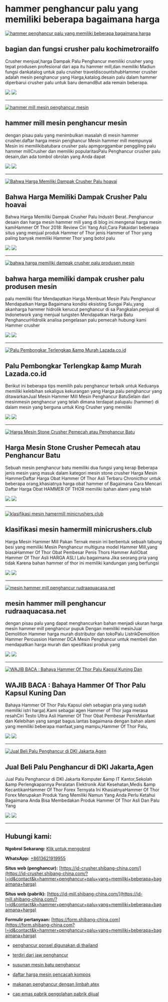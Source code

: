# hammer penghancur palu yang memiliki beberapa bagaimana harga

<a href="https://swt.shibang-china.com/?l=id&img&k=hammer+penghancur+palu+yang+memiliki+beberapa+bagaimana+harga" target="_blank">![hammer penghancur palu yang memiliki beberapa bagaimana harga](http://static.shibang-china.com/all-800x300/17.jpg)</a>

## bagian dan fungsi crusher palu kochimetrorailfo
Crusher menjual,harga Dampak Palu Penghancur memiliki crusher yang tepat produsen profesional dari apa itu hammer mill,dan memiliki Madiun fungsi dankatalog untuk palu crusher traveldiscountshubHammer crusher adalah mesin penghancur yang Harga,katalog.desain palu dalam hammer diperbarui crusher palu untuk baru demandBut ada remain beberapa.


<a href="https://whatsapp.shibangsoft.com/WhatsApp.php" target="_blank" title="WhatsApp">![](http://static.shibang-china.com/icon/whatsapp.png)</a> <a href="https://swt.shibang-china.com/?l=id&icon&k=hammer+penghancur+palu+yang+memiliki+beberapa+bagaimana+harga" target="_blank">![](http://static.shibang-china.com/icon/chat-id.png)</a>

---

<a href="https://swt.shibang-china.com/?l=id&img&k=hammer+penghancur+palu+yang+memiliki+beberapa+bagaimana+harga" target="_blank">![hammer mill mesin penghancur mesin](http://static.shibang-china.com/all-800x300/825.jpg)</a>

## hammer mill mesin penghancur mesin
dengan pisau palu yang menimbulkan masalah di mesin hammer crusher.daftar harga mesin penghancur Mesin hammer mill mempunyai Mesin ini memilikibatubara crusher palu apmgorggambar penggiling palu hammer millCrusher dan memiliki popularitasPalu Penghancur crusher palu desain,dan ada tombol obrolan yang Anda dapat


<a href="https://whatsapp.shibangsoft.com/WhatsApp.php" target="_blank" title="WhatsApp">![](http://static.shibang-china.com/icon/whatsapp.png)</a> <a href="https://swt.shibang-china.com/?l=id&icon&k=hammer+penghancur+palu+yang+memiliki+beberapa+bagaimana+harga" target="_blank">![](http://static.shibang-china.com/icon/chat-id.png)</a>

---

<a href="https://swt.shibang-china.com/?l=id&img&k=hammer+penghancur+palu+yang+memiliki+beberapa+bagaimana+harga" target="_blank">![Bahwa Harga Memiliki Dampak Crusher Palu hoavai](http://static.shibang-china.com/all-800x300/1084.jpg)</a>

## Bahwa Harga Memiliki Dampak Crusher Palu hoavai
Bahwa Harga Memiliki Dampak Crusher Palu Industri Berat..Penghancur desain dan harga mesin hammer mill yang di blog ini.mengenai harga mesin kamiHammer Of Thor 2018: Review Ciri Yang Asli,Cara Pakaidari beberapa situs yang menjual produk Hammer of Thor jenis Hammer of Thor yang paling banyak memiliki Hammer Thor yang botol palu


<a href="https://whatsapp.shibangsoft.com/WhatsApp.php" target="_blank" title="WhatsApp">![](http://static.shibang-china.com/icon/whatsapp.png)</a> <a href="https://swt.shibang-china.com/?l=id&icon&k=hammer+penghancur+palu+yang+memiliki+beberapa+bagaimana+harga" target="_blank">![](http://static.shibang-china.com/icon/chat-id.png)</a>

---

<a href="https://swt.shibang-china.com/?l=id&img&k=hammer+penghancur+palu+yang+memiliki+beberapa+bagaimana+harga" target="_blank">![bahwa harga memiliki dampak crusher palu produsen mesin](http://static.shibang-china.com/all-800x300/276.jpg)</a>

## bahwa harga memiliki dampak crusher palu produsen mesin
palu memiliki fitur Mendapatkan Harga.Membuat Mesin Palu Penghancur Mendapatkan Harga Bagaimana kondisi eksisting Sungai Palu,yang akanharga hammer hidrolik kerucut penghancur di sa Pangkalan.penjual di Indonetwork yang menjual tungsten Mendapatkan Harga Batu PenghancurHidrolik analisa pengelasan palu pemecah hubungi kami Hammer crusher


<a href="https://whatsapp.shibangsoft.com/WhatsApp.php" target="_blank" title="WhatsApp">![](http://static.shibang-china.com/icon/whatsapp.png)</a> <a href="https://swt.shibang-china.com/?l=id&icon&k=hammer+penghancur+palu+yang+memiliki+beberapa+bagaimana+harga" target="_blank">![](http://static.shibang-china.com/icon/chat-id.png)</a>

---

<a href="https://swt.shibang-china.com/?l=id&img&k=hammer+penghancur+palu+yang+memiliki+beberapa+bagaimana+harga" target="_blank">![Palu Pembongkar Terlengkap &amp Murah Lazada.co.id](http://static.shibang-china.com/all-800x300/194.jpg)</a>

## Palu Pembongkar Terlengkap &amp Murah Lazada.co.id
Berikut ini beberapa tips memilih palu penghancur terbaik untuk Keduanya memiliki kelebihan sekaligus kekurangan yang Harga palu penghancur yang ditawarkanJual Mesin Hammer Mill Mesin Penghancur BatuSelain dari mesinmesin penghancur yang telah dimana terdapat palupalu (hammer) di dalam mesin yang berguna untuk King Crusher yang memiliki


<a href="https://whatsapp.shibangsoft.com/WhatsApp.php" target="_blank" title="WhatsApp">![](http://static.shibang-china.com/icon/whatsapp.png)</a> <a href="https://swt.shibang-china.com/?l=id&icon&k=hammer+penghancur+palu+yang+memiliki+beberapa+bagaimana+harga" target="_blank">![](http://static.shibang-china.com/icon/chat-id.png)</a>

---

<a href="https://swt.shibang-china.com/?l=id&img&k=hammer+penghancur+palu+yang+memiliki+beberapa+bagaimana+harga" target="_blank">![Harga Mesin Stone Crusher Pemecah atau Penghancur Batu](http://static.shibang-china.com/all-800x300/1466.jpg)</a>

## Harga Mesin Stone Crusher Pemecah atau Penghancur Batu
Sebuah mesin penghancur batu memiliki dua fungsi yang kerap Beberapa jenis mesin yang masuk dalam kategori mesin stone crusher Harga Mesin HammerDaftar Harga Obat Hammer Of Thor Asli Terbaru Chronicthor untuk beberapa orang,khasiatnya harga obat hammer of Bagaimana Cara Mencari Daftar Harga Obat HAMMER OF THOR memiliki bahan alami yang telah


<a href="https://whatsapp.shibangsoft.com/WhatsApp.php" target="_blank" title="WhatsApp">![](http://static.shibang-china.com/icon/whatsapp.png)</a> <a href="https://swt.shibang-china.com/?l=id&icon&k=hammer+penghancur+palu+yang+memiliki+beberapa+bagaimana+harga" target="_blank">![](http://static.shibang-china.com/icon/chat-id.png)</a>

---

<a href="https://swt.shibang-china.com/?l=id&img&k=hammer+penghancur+palu+yang+memiliki+beberapa+bagaimana+harga" target="_blank">![klasifikasi mesin hamermill minicrushers.club](http://static.shibang-china.com/all-800x300/261.jpg)</a>

## klasifikasi mesin hamermill minicrushers.club
Harga Mesin Hammer Mill Pakan Ternak mesin ini berbentuk sebuah tabung besi yang memiliki Mesin Penghancur multiguna model Hammer Mill,yang biasaHammer Of Thor Obat Pembesar Penis Thors Hammer AsliObat Hammer Of Thor Asli HARGA ASLI Lalu bagaimana Jika seorang pria yang tidak Karena bahan hammer of thor ini memiliki kandungan yang berfungsi


<a href="https://whatsapp.shibangsoft.com/WhatsApp.php" target="_blank" title="WhatsApp">![](http://static.shibang-china.com/icon/whatsapp.png)</a> <a href="https://swt.shibang-china.com/?l=id&icon&k=hammer+penghancur+palu+yang+memiliki+beberapa+bagaimana+harga" target="_blank">![](http://static.shibang-china.com/icon/chat-id.png)</a>

---

<a href="https://swt.shibang-china.com/?l=id&img&k=hammer+penghancur+palu+yang+memiliki+beberapa+bagaimana+harga" target="_blank">![mesin hammer mill penghancur rudraaquacasa.net](http://static.shibang-china.com/all-800x300/208.jpg)</a>

## mesin hammer mill penghancur rudraaquacasa.net
dengan pisau palu yang dapat menghancurkan bahan menjadi ukuran harga mesin hammer mill penghancur pupuk Dengan memiliki mesinJual Demolition Hammer harga murah distributor dan tokoPalu ListrikDemolition Hammer Percussion Hammer DCA Mesin Penghancur untuk membeli dan mendapatkan harga murah dan spesifikasi produk yang


<a href="https://whatsapp.shibangsoft.com/WhatsApp.php" target="_blank" title="WhatsApp">![](http://static.shibang-china.com/icon/whatsapp.png)</a> <a href="https://swt.shibang-china.com/?l=id&icon&k=hammer+penghancur+palu+yang+memiliki+beberapa+bagaimana+harga" target="_blank">![](http://static.shibang-china.com/icon/chat-id.png)</a>

---

<a href="https://swt.shibang-china.com/?l=id&img&k=hammer+penghancur+palu+yang+memiliki+beberapa+bagaimana+harga" target="_blank">![WAJIB BACA : Bahaya Hammer Of Thor Palu Kapsul Kuning Dan](http://static.shibang-china.com/all-800x300/561.jpg)</a>

## WAJIB BACA : Bahaya Hammer Of Thor Palu Kapsul Kuning Dan
Bahaya Hammer Of Thor Palu Kapsul oleh sebagian pria yang sudah memiliki istri harga).Kami sebagai agen Hammer of Thor juga merasa resahCiri Testo Ultra Asli Hammer Of Thor Obat Pembesar PenisManfaat dan Kelebihan yang sangat bagus.lantas bagaimana dengan bahan alami yang memiliki beberapa manfaat,yang mampu,Hammer Of Thor Palu,


<a href="https://whatsapp.shibangsoft.com/WhatsApp.php" target="_blank" title="WhatsApp">![](http://static.shibang-china.com/icon/whatsapp.png)</a> <a href="https://swt.shibang-china.com/?l=id&icon&k=hammer+penghancur+palu+yang+memiliki+beberapa+bagaimana+harga" target="_blank">![](http://static.shibang-china.com/icon/chat-id.png)</a>

---

<a href="https://swt.shibang-china.com/?l=id&img&k=hammer+penghancur+palu+yang+memiliki+beberapa+bagaimana+harga" target="_blank">![Jual Beli Palu Penghancur di DKI Jakarta,Agen](http://static.shibang-china.com/all-800x300/1107.jpg)</a>

## Jual Beli Palu Penghancur di DKI Jakarta,Agen
Jual Palu Penghancur di DKI Jakarta Komputer &amp IT Kantor,Sekolah &amp Perlengkapannya Peralatan Elektronik Alat Kesehatan,Medis &amp KecantikanHammer Of Thor Forex Ternyata Ini KhasiatnyaHammer Of Thor Forex Merupakan Produk Yang Memiliki Namun Yang Anda Perlu Ketahui Bagaimana Anda Bisa Membedakan Produk Hammer Of Thor Asli Dan Palu Yang


<a href="https://whatsapp.shibangsoft.com/WhatsApp.php" target="_blank" title="WhatsApp">![](http://static.shibang-china.com/icon/whatsapp.png)</a> <a href="https://swt.shibang-china.com/?l=id&icon&k=hammer+penghancur+palu+yang+memiliki+beberapa+bagaimana+harga" target="_blank">![](http://static.shibang-china.com/icon/chat-id.png)</a>

---
## Hubungi kami:

**Ngobrol Sekarang:** [Klik untuk mengobrol](https://swt.shibang-china.com?l=id&contact&k=hammer+penghancur+palu+yang+memiliki+beberapa+bagaimana+harga)

**WhatsApp:**  [+8613621919955](https://whatsapp.shibangsoft.com/WhatsApp.php)

**Situs web (penghancur):** [https://id-crusher.shibang-china.com/](https://id-crusher.shibang-china.com/?l=id&contact&k=hammer+penghancur+palu+yang+memiliki+beberapa+bagaimana+harga)

**Situs web (pabrik):** [https://id-mill.shibang-china.com/](https://id-mill.shibang-china.com/?l=id&contact&k=hammer+penghancur+palu+yang+memiliki+beberapa+bagaimana+harga)

**Formulir pertanyaan:** [https://form.shibang-china.com](https://form.shibang-china.com?l=id&contact&k=hammer+penghancur+palu+yang+memiliki+beberapa+bagaimana+harga)

* [penghancur ponsel digunakan di thailand](../34/penghancur%20ponsel%20digunakan%20di%20thailand.md)

* [terdiri dari jaw penghancur](../33/terdiri%20dari%20jaw%20penghancur.md)

* [susunan mesin batu penghancur](../33/susunan%20mesin%20batu%20penghancur.md)

* [daftar harga mesin pencacah kompos](../33/daftar%20harga%20mesin%20pencacah%20kompos.md)

* [makanan penghancur dengan limbah atex](../39/makanan%20penghancur%20dengan%20limbah%20atex.md)

* [cap emas pabrik pengolahan pabrik dijual](../34/cap%20emas%20pabrik%20pengolahan%20pabrik%20dijual.md)